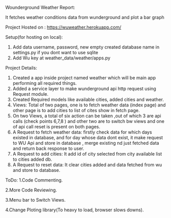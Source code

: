 Wounderground Weather Report:

  It fetches weather conditions data from wunderground and plot a bar graph
 
Project Hosted on : https://wuweather.herokuapp.com/

Setup(for hosting on local):
  1. Add data username, password, new empty created database name in settings.py if you dont want to use sqlite
  2. Add Wu key at weather_data/weather/apps.py
  

Project Details:
 1. Created a app inside project named weather which will be main app performing all required things.
 2. Added a service layer to make wunderground api http request using Request module.
 3. Created Required models like available cities, added cities and weather.
 4. Views: Total of two pages, one is to fetch weather data (index page)
 and other page is to add cities to list of cites show in fetch page.
 5. On two Views, a total of six action can be taken ,out of which 3 are api calls (check points 6,7,8 ) and other two are to switch bw views and one of api call reset is present on both pages.
 6. A Request to fetch weather data: firstly check data for which days existed in database, and for day whose data dont exist, it make request to WU Api and store in database , merge existing nd just fetched data and return back response to user.
 7. A Request to add cities: It add id of city selected from city available list to cities added db.
 8. A Request to reset data: It clear cities added and data fetched from wu and store to database.


ToDo:
1.Code Commenting.

2.More Code Reviewing.

3.Menu bar to Switch Views.

4.Change Ploting library(To heavy to load, browser slows downs).
